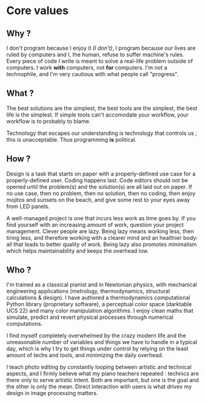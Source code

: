 # Core values

## Why ?

I don't program because I enjoy it *(I don't)*, I program because our lives are ruled by computers and I, the human, refuse to suffer machine's rules. Every piece of code I write is meant to solve a real-life problem outside of computers. I work **with** computers, not **for** computers. I'm not a technophile, and I'm very cautious with what people call "progress".

## What ?

The best solutions are the simplest, the best tools are the simplest, the best life is the simplest. If simple tools can't accomodate your workflow, your workflow is to probably to blame. 

Technology that escapes our understanding is technology that controls us ; this is unacceptable. Thus programming **is** political.

## How ?

Design is a task that starts on paper with a properly-defined use case for a properly-defined user. Coding happens last. Code editors should not be opened until the problem(s) and the solution(s) are all laid out on paper. If no use case, then no problem, then no solution, then no coding, then enjoy mojitos and sunsets on the beach, and give some rest to your eyes away from LED panels. 

A well-managed project is one that incurs less work as time goes by. If you find yourself with an increasing amount of work, question your project management. Clever people are lazy. Being lazy means working less, then tiring less, and therefore working with a clearer mind and an healthier body: all that leads to better quality of work. Being lazy also promotes minimalism which helps maintainability and keeps the overhead low.

## Who ?

I'm trained as a classical pianist and in Newtonian physics, with mechanical engineering applications (metrology, thermodynamics, structural calculations & design). I have authored a thermodynamics computational Python library (proprietary software), a perceptual color space (darktable UCS 22) and many color manipulation algorithms. I enjoy clean maths that simulate, predict and revert physical processes through numerical computations. 

I find myself completely overwhelmed by the crazy modern life and the unreasonable number of variables and things we have to handle in a typical day, which is why I try to get things under control by relying on the least amount of techs and tools, and minimizing the daily overhead. 

I teach photo editing by constantly looping between artistic and technical aspects, and I firmly believe what my piano teachers repeated : technics are there only to serve artistic intent. Both are important, but one is the goal and the other is only the mean. Direct interaction with users is what drives my design in image processing matters.
